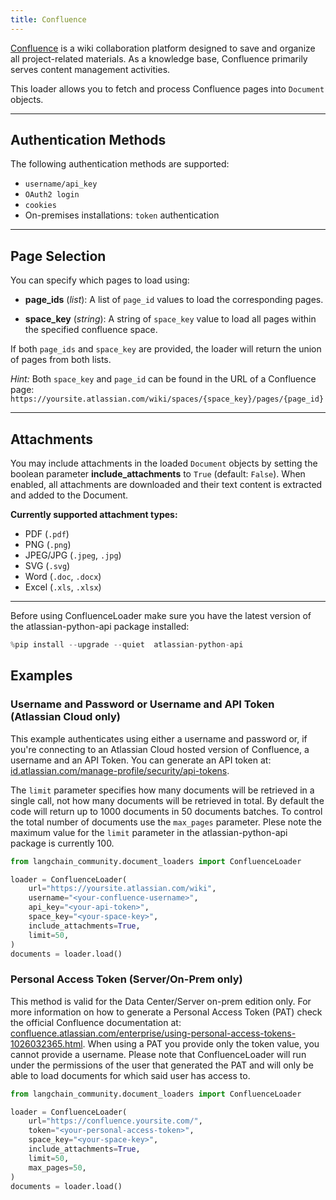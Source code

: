 ```yaml
---
title: Confluence
---
```


[Confluence](https://www.atlassian.com/software/confluence) is a wiki collaboration platform designed to save and organize all project-related materials. As a knowledge base, Confluence primarily serves content management activities.

This loader allows you to fetch and process Confluence pages into `Document` objects.

---

## Authentication Methods

The following authentication methods are supported:

- `username/api_key`
- `OAuth2 login`
- `cookies`
- On-premises installations: `token` authentication

---

## Page Selection

You can specify which pages to load using:

- **page_ids** (*list*):
  A list of `page_id` values to load the corresponding pages.

- **space_key** (*string*):
  A string of `space_key` value to load all pages within the specified confluence space.

If both `page_ids` and `space_key` are provided, the loader will return the union of pages from both lists.

*Hint:* Both `space_key` and `page_id` can be found in the URL of a Confluence page:
`https://yoursite.atlassian.com/wiki/spaces/{space_key}/pages/{page_id}`

---

## Attachments

You may include attachments in the loaded `Document` objects by setting the boolean parameter **include_attachments** to `True` (default: `False`). When enabled, all attachments are downloaded and their text content is extracted and added to the Document.

**Currently supported attachment types:**

- PDF (`.pdf`)
- PNG (`.png`)
- JPEG/JPG (`.jpeg`, `.jpg`)
- SVG (`.svg`)
- Word (`.doc`, `.docx`)
- Excel (`.xls`, `.xlsx`)

---

Before using ConfluenceLoader make sure you have the latest version of the atlassian-python-api package installed:

```python
%pip install --upgrade --quiet  atlassian-python-api
```

## Examples

### Username and Password or Username and API Token (Atlassian Cloud only)

This example authenticates using either a username and password or, if you're connecting to an Atlassian Cloud hosted version of Confluence, a username and an API Token.
You can generate an API token at: [id.atlassian.com/manage-profile/security/api-tokens](https://id.atlassian.com/manage-profile/security/api-tokens).

The `limit` parameter specifies how many documents will be retrieved in a single call, not how many documents will be retrieved in total.
By default the code will return up to 1000 documents in 50 documents batches. To control the total number of documents use the `max_pages` parameter.
Plese note the maximum value for the `limit` parameter in the atlassian-python-api package is currently 100.

```python
from langchain_community.document_loaders import ConfluenceLoader

loader = ConfluenceLoader(
    url="https://yoursite.atlassian.com/wiki",
    username="<your-confluence-username>",
    api_key="<your-api-token>",
    space_key="<your-space-key>",
    include_attachments=True,
    limit=50,
)
documents = loader.load()
```

### Personal Access Token (Server/On-Prem only)

This method is valid for the Data Center/Server on-prem edition only.
For more information on how to generate a Personal Access Token (PAT) check the official Confluence documentation at: [confluence.atlassian.com/enterprise/using-personal-access-tokens-1026032365.html](https://confluence.atlassian.com/enterprise/using-personal-access-tokens-1026032365.html).
When using a PAT you provide only the token value, you cannot provide a username.
Please note that ConfluenceLoader will run under the permissions of the user that generated the PAT and will only be able to load documents for which said user has access to.

```python
from langchain_community.document_loaders import ConfluenceLoader

loader = ConfluenceLoader(
    url="https://confluence.yoursite.com/",
    token="<your-personal-access-token>",
    space_key="<your-space-key>",
    include_attachments=True,
    limit=50,
    max_pages=50,
)
documents = loader.load()
```
